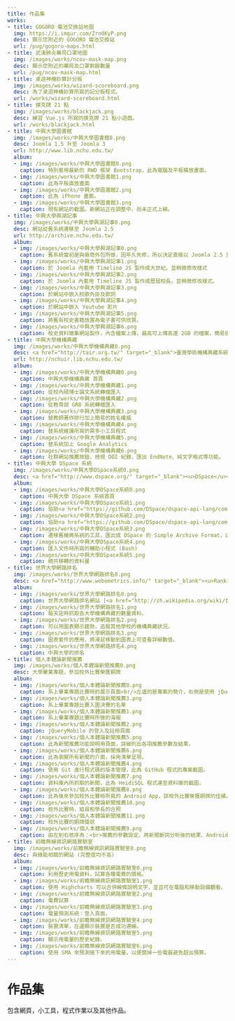 ```yaml
---
title: 作品集
works:
- title: GOGORO 電池交換站地圖
  img: https://i.imgur.com/Zrn0KyP.png
  desc: 顯示您附近的 GOGORO 電池交換站
  url: /pug/gogoro-maps.html
- title: 武漢肺炎藥局口罩地圖
  img: /images/works/ncov-mask-map.png
  desc: 顯示您附近的藥局及口罩剩餘數量
  url: /pug/ncov-mask-map.html
- title: 桌遊神機妙算計分板
  img: /images/works/wizard-scoreboard.png
  desc: 為了桌遊神機妙算所寫的記分板程式。
  url: /works/wizard-scoreboard.html
- title: 撲克牌 21 點
  img: /images/works/blackjack.png
  desc: 練習 Vue.js 所寫的撲克牌 21 點小遊戲。
  url: /works/blackjack.html
- title: 中興大學圖書館
  img: /images/works/中興大學圖書館0.png
  desc: Joomla 1.5 升至 Joomla 3
  url: http://www.lib.nchu.edu.tw/
  album:
  - img: /images/works/中興大學圖書館0.png
    caption: 特別套用最新的 RWD 框架 Bootstrap，此為電腦及平板橫放畫面。
  - img: /images/works/中興大學圖書館1.png
    caption: 此為平板直放畫面
  - img: /images/works/中興大學圖書館2.png
    caption: 此為 iPhone 畫面。
  - img: /images/works/中興大學圖書館3.png
    caption: 現有網站的截圖。新網站正在調整中，尚未正式上線。
- title: 中興大學興湖記事
  img: /images/works/中興大學興湖記事0.png
  desc: 網站從舊系統遷移至 Joomla 2.5
  url: http://archive.nchu.edu.tw/
  album:
  - img: /images/works/中興大學興湖記事0.png
    caption: 舊系統當初是與廠商外包所做，因年久失修，所以決定直接以 Joomla 2.5 重新架設，並且人工遷移所有資料。本圖為新網站的最終成果。
  - img: /images/works/中興大學興湖記事1.png
    caption: 於 Joomla 內套用 Timeline JS 製作成大世紀。並稍微修改樣式
  - img: /images/works/中興大學興湖記事2.png
    caption: 於 Joomla 內套用 Timeline JS 製作成歷屆校長，並稍微修改樣式。
  - img: /images/works/中興大學興湖記事3.png
    caption: 於網站中嵌入校歌外掛及歌詞
  - img: /images/works/中興大學興湖記事4.png
    caption: 於網站中嵌入 Youtube 影片
  - img: /images/works/中興大學興湖記事5.png
    caption: 將舊有校史書籍放置為電子書可供欣賞。
  - img: /images/works/中興大學興湖記事6.png
    caption: 校史資料徵集網站製作，內含檔案上傳，最高可上傳高達 2GB 的檔案，簡易後台管理，同意書印製。
- title: 中興大學機構典藏
  img: /images/works/中興大學機構典藏0.png
  desc: <a href="http://tair.org.tw/" target="_blank">臺灣學術機構典藏系統</a>維護與功能新增
  url: http://nchuir.lib.nchu.edu.tw/
  album:
  - img: /images/works/中興大學機構典藏0.png
    caption: 中興大學機構典藏 首頁
  - img: /images/works/中興大學機構典藏1.png
    caption: 從校內碩博士論文系統轉檔匯入
  - img: /images/works/中興大學機構典藏2.png
    caption: 從教育部 GRB 系統轉檔匯入
  - img: /images/works/中興大學機構典藏3.png
    caption: 替教師著作排行加上簡易的姓名權威
  - img: /images/works/中興大學機構典藏4.png
    caption: 替系統維護所寫的需多小工具程式
  - img: /images/works/中興大學機構典藏5.png
    caption: 替系統加上 Google Analytics
  - img: /images/works/中興大學機構典藏6.png
    caption: 社群網站推薦按鈕，檢視 DOI 紀錄，匯出 EndNote、純文字格式等功能。
- title: 中興大學 DSpace 系統
  img: /images/works/中興大學DSpace系統0.png
  desc: <a href="http://www.dspace.org/" target="_blank"><u>DSpace</u></a>系統建置及遷移 (Migrate)
  album:
  - img: /images/works/中興大學DSpace系統0.png
    caption: 中興大學 DSpace 系統首頁
  - img: /images/works/中興大學DSpace系統1.png
    caption: 協助<a href="https://github.com/DSpace/dspace-api-lang/commit/ac0931c1567e541a831fd4ccf55f71ad4c13b7b1" target="_blank">繁體中文翻譯</a>
  - img: /images/works/中興大學DSpace系統2.png
    caption: 協助<a href="https://github.com/DSpace/dspace-api-lang/commit/ac0931c1567e541a831fd4ccf55f71ad4c13b7b1" target="_blank">繁體中文翻譯</a>
  - img: /images/works/中興大學DSpace系統3.png
    caption: 遷移舊機典系統的工具，匯出成 DSpace 的 Simple Archive Format，以便直接匯入 DSpace 系統
  - img: /images/works/中興大學DSpace系統4.png
    caption: 匯入文件時所寫的輔助小程式 (Bash)
  - img: /images/works/中興大學DSpace系統5.png
    caption: 總共移轉的資料量
- title: 世界大學網路排名
  img: /images/works/世界大學網路排名0.png
  desc: <a href="http://www.webometrics.info/" target="_blank"><u>Ranking Web of Universities</u></a> 輔助工具
  album:
  - img: /images/works/世界大學網路排名0.png
    caption: 世界大學網路排名網站 [<a href="http://zh.wikipedia.org/wiki/世界大學網路排名" target="_blank">維基百科</a>]
  - img: /images/works/世界大學網路排名1.png
    caption: 每天定時抓取各大學機構典藏的數量資料。
  - img: /images/works/世界大學網路排名2.png
    caption: 可以用圖表顯示趨勢，追蹤其他學校的機構典藏狀況。
  - img: /images/works/世界大學網路排名3.png
    caption: 圖表套件的應用，將滑鼠移動到圖表上可查看詳細數值。
  - img: /images/works/世界大學網路排名4.png
    caption: 中興大學的排名
- title: 個人本體論新聞推薦
  img: /images/works/個人本體論新聞推薦0.png
  desc: 大學畢業專題，參加校外比賽榮獲銅牌
  album:
  - img: /images/works/個人本體論新聞推薦0.png
    caption: 系上畢業專題比賽時的展示頁面<br/>左邊的是專案的簡介，右側是使用 jQueryMobile 所寫的頁面。<br />(Android APP 是後來去參加校外比賽時才寫的)
  - img: /images/works/個人本體論新聞推薦3.png
    caption: 系上畢業專題比賽入圍決賽的名單
  - img: /images/works/個人本體論新聞推薦1.png
    caption: 系上畢業專題比賽時所做的海報
  - img: /images/works/個人本體論新聞推薦2.png
    caption: jQueryMobile 的登入及註冊頁面
  - img: /images/works/個人本體論新聞推薦5.png
    caption: 此為新聞推薦功能說明用頁面，詳細列出各項推薦參數及結果。
  - img: /images/works/個人本體論新聞推薦6.png
    caption: 此為瀏覽所有新聞的介面，採用清單呈現。
  - img: /images/works/個人本體論新聞推薦4.png
    caption: 使用 Git 進行程式碼的版本管理，此為 GitHub 程式的專案截圖。
  - img: /images/works/個人本體論新聞推薦7.png
    caption: 資料庫內所抓取的新聞，此為 HeidiSQL 程式連至資料庫的截圖。
  - img: /images/works/個人本體論新聞推薦8.png
    caption: 此為後來參加校外比賽時所寫的 Android App，該校外比賽榮獲銅牌的佳績。
  - img: /images/works/個人本體論新聞推薦10.png
    caption: 校外比賽時，組員和學長的合照
  - img: /images/works/個人本體論新聞推薦11.png
    caption: 校外比賽的銅牌獎狀
  - img: /images/works/個人本體論新聞推薦9.png
    caption: 由左到右依序為：<br>推薦的參數設定、將新聞斷詞分析後的結果、Android App 內新聞的瀏覽頁面
- title: 前瞻無線資訊網路實驗室
  img: /images/works/前瞻無線資訊網路實驗室0.png
  desc: 與綠能相關的網站 (完整度均不高)
  album:
  - img: /images/works/前瞻無線資訊網路實驗室0.png
    caption: 利用歷史用電資料，試算各種電費的價格。
  - img: /images/works/前瞻無線資訊網路實驗室1.png
    caption: 使用 Highcharts 可以合併線條說明文字，並且可在電腦和移動設備觀看。
  - img: /images/works/前瞻無線資訊網路實驗室2.png
    caption: 電費試算
  - img: /images/works/前瞻無線資訊網路實驗室3.png
    caption: 電量預測系統：登入頁面。
  - img: /images/works/前瞻無線資訊網路實驗室4.png
    caption: 裝置清單，左邊顯示裝置是否成功連線。
  - img: /images/works/前瞻無線資訊網路實驗室5.png
    caption: 顯示用電量的歷史紀錄。
  - img: /images/works/前瞻無線資訊網路實驗室6.png
    caption: 使用 SMA 來預測接下來的用電量，以便關掉一些電器避免超出預算。
---
```

# <span class="fa fa-file-code-o fa-fw"></span> 作品集

包含網頁，小工具，程式作業以及其他作品。

<div class="card-columns">
  <WorkCard v-for="work in $frontmatter.works" :key="work.title" :work="work"/>
</div>
